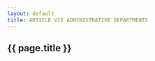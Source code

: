 ```yaml
---
layout: default 
title: ARTICLE VII ADMINISTRATIVE DEPARTMENTS
---
```


{{ page.title }}
----------------
